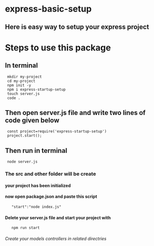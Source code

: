 # express-basic-setup
## Here is easy way to setup your express project

# Steps to use this package

 ## In terminal
     mkdir my-project
     cd my-project
     npm init -y
     npm i express-startup-setup
     touch server.js
     code .
  
  ## Then open server.js file and write two lines of code given below
     const project=require('express-startup-setup')
     project.start();
     
  ## Then run in terminal
     node server.js
     
  ### The src and other folder will be create
  
  #### your project has been initialized 
  #### now open package.json and paste this script
       "start":"node index.js"
  
  
  #### Delete your server.js file and start your project with
       npm run start
  
  ###### Create your models controllers in related directries 
      
